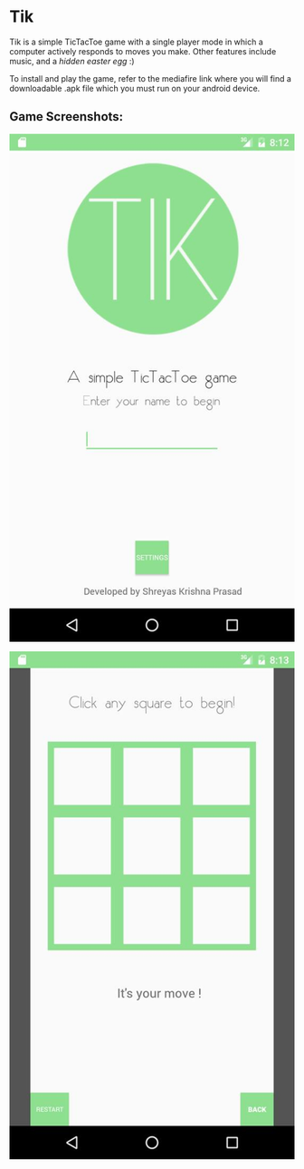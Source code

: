 # Tik
Tik is a simple TicTacToe game with a single player mode in which a computer actively responds to moves you make. Other features include music,
and a *hidden easter egg* :)

To install and play the game, refer to the mediafire link where you will find a downloadable .apk file which you must run on your android device.

## Game Screenshots:
![alt text](https://raw.githubusercontent.com/ShreyasPrasad/tik/master/screenshots/img1.jpg)

![alt text](https://raw.githubusercontent.com/ShreyasPrasad/tik/master/screenshots/img2.jpg)
